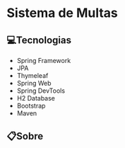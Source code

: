 # Sistema de Multas

## 💻Tecnologias
  - Spring Framework
  - JPA
  - Thymeleaf
  - Spring Web
  - Spring DevTools
  - H2 Database
  - Bootstrap
  - Maven

## 📋Sobre

